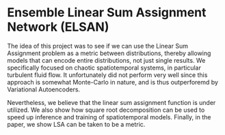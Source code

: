 # Ensemble Linear Sum Assignment Network (ELSAN)

The idea of this project was to see if we can use the Linear Sum Assignment problem as a metric between distributions, thereby allowing models that can encode entire distributions, not just single results. We specifically focused on chaotic spatiotemporal systems, in particular turbulent fluid flow. It unfortunately did not perform very well since this approach is somewhat Monte-Carlo in nature, and is thus outperforemd by Variational Autoencoders.

Nevertheless, we believe that the linear sum assignment function is under utilized. We also show how square root decomposition can be used to speed up inference and training of spatiotemporal models. Finally, in the paper, we show LSA can be taken to be a metric.
